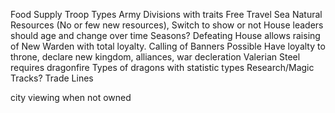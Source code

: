 Food Supply
Troop Types
Army Divisions with traits
Free Travel Sea
Natural Resources (No or few new resources), Switch to show or not
House leaders should age and change over time
Seasons?
Defeating House allows raising of New Warden with total loyalty.
Calling of Banners Possible
Have loyalty to throne, declare new kingdom, alliances, war decleration
Valerian Steel requires dragonfire
Types of dragons with statistic types
Research/Magic Tracks?
Trade Lines

city viewing when not owned